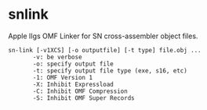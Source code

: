 # snlink
Apple IIgs OMF Linker for SN cross-assembler object files.

```
sn-link [-v1XCS] [-o outputfile] [-t type] file.obj ...
       -v: be verbose
       -o: specify output file
       -t: specify output file type (exe, s16, etc)
       -1: OMF Version 1
       -X: Inhibit Expressload
       -C: Inhibit OMF Compression
       -S: Inhibit OMF Super Records
```
